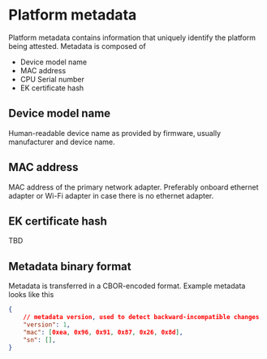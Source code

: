 # Platform metadata

Platform metadata contains information that uniquely identify the platform being
attested. Metadata is composed of

- Device model name
- MAC address
- CPU Serial number
- EK certificate hash

## Device model name

Human-readable device name as provided by firmware, usually manufacturer and
device name.

## MAC address

MAC address of the primary network adapter. Preferably onboard ethernet adapter
or Wi-Fi adapter in case there is no ethernet adapter.

## EK certificate hash

TBD

## Metadata binary format

Metadata is transferred in a CBOR-encoded format. Example metadata looks like
this

```json
{
    // metadata version, used to detect backward-incompatible changes
    "version": 1,
    "mac": [0xea, 0x96, 0x91, 0x87, 0x26, 0x8d],
    "sn": [],
}
```
